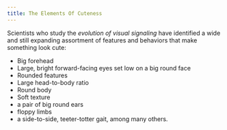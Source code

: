 ```yaml
---
title: The Elements Of Cuteness
---
```


Scientists who study the *evolution of visual signaling* have identified a wide and still expanding assortment of features and behaviors that make something look cute:

- Big forehead
- Large, bright forward-facing eyes set low on a big round face
- Rounded features
- Large head-to-body ratio
- Round body
- Soft texture
- a pair of big round ears
- floppy limbs
- a side-to-side, teeter-totter gait, among many others.
